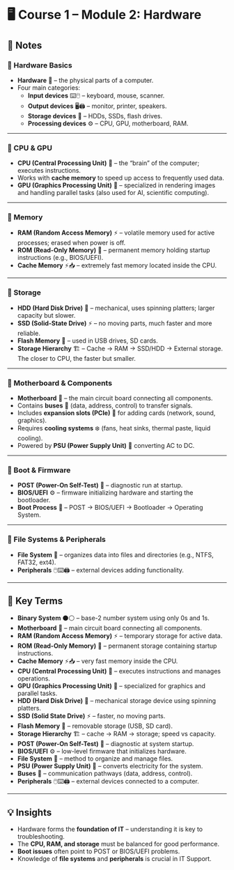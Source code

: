 # 🖥️ Course 1 – Module 2: Hardware

## 📝 Notes

### 🔹 Hardware Basics
- **Hardware** 🧩 – the physical parts of a computer.  
- Four main categories:  
  - **Input devices** ⌨️🖱️ – keyboard, mouse, scanner.  
  - **Output devices** 🖥️🖨️ – monitor, printer, speakers.  
  - **Storage devices** 💽 – HDDs, SSDs, flash drives.  
  - **Processing devices** ⚙️ – CPU, GPU, motherboard, RAM.  

---

### 🔹 CPU & GPU
- **CPU (Central Processing Unit)** 🧠 – the “brain” of the computer; executes instructions.  
- Works with **cache memory** to speed up access to frequently used data.  
- **GPU (Graphics Processing Unit)** 🎨 – specialized in rendering images and handling parallel tasks (also used for AI, scientific computing).  

---

### 🔹 Memory
- **RAM (Random Access Memory)** ⚡ – volatile memory used for active processes; erased when power is off.  
- **ROM (Read-Only Memory)** 💾 – permanent memory holding startup instructions (e.g., BIOS/UEFI).  
- **Cache Memory** ⚡📥 – extremely fast memory located inside the CPU.  

---

### 🔹 Storage
- **HDD (Hard Disk Drive)** 📀 – mechanical, uses spinning platters; larger capacity but slower.  
- **SSD (Solid-State Drive)** ⚡ – no moving parts, much faster and more reliable.  
- **Flash Memory** 🔋 – used in USB drives, SD cards.  
- **Storage Hierarchy** 🏗️ – Cache → RAM → SSD/HDD → External storage. The closer to CPU, the faster but smaller.  

---

### 🔹 Motherboard & Components
- **Motherboard** 🔗 – the main circuit board connecting all components.  
- Contains **buses** 🔀 (data, address, control) to transfer signals.  
- Includes **expansion slots (PCIe)** 🧩 for adding cards (network, sound, graphics).  
- Requires **cooling systems** ❄️ (fans, heat sinks, thermal paste, liquid cooling).  
- Powered by **PSU (Power Supply Unit)** 🔌 converting AC to DC.  

---

### 🔹 Boot & Firmware
- **POST (Power-On Self-Test)** 🧪 – diagnostic run at startup.  
- **BIOS/UEFI** ⚙️ – firmware initializing hardware and starting the bootloader.  
- **Boot Process** 🚀 – POST → BIOS/UEFI → Bootloader → Operating System.  

---

### 🔹 File Systems & Peripherals
- **File System** 📂 – organizes data into files and directories (e.g., NTFS, FAT32, ext4).  
- **Peripherals** 🖱️⌨️🖨️ – external devices adding functionality.  

---

## 📖 Key Terms

- **Binary System** ⚫⚪ – base-2 number system using only 0s and 1s.  
- **Motherboard** 🔗 – main circuit board connecting all components.  
- **RAM (Random Access Memory)** ⚡ – temporary storage for active data.  
- **ROM (Read-Only Memory)** 💾 – permanent storage containing startup instructions.  
- **Cache Memory** ⚡📥 – very fast memory inside the CPU.  
- **CPU (Central Processing Unit)** 🧠 – executes instructions and manages operations.  
- **GPU (Graphics Processing Unit)** 🎨 – specialized for graphics and parallel tasks.  
- **HDD (Hard Disk Drive)** 📀 – mechanical storage device using spinning platters.  
- **SSD (Solid State Drive)** ⚡ – faster, no moving parts.  
- **Flash Memory** 🔋 – removable storage (USB, SD card).  
- **Storage Hierarchy** 🏗️ – cache → RAM → storage; speed vs capacity.  
- **POST (Power-On Self-Test)** 🧪 – diagnostic at system startup.  
- **BIOS/UEFI** ⚙️ – low-level firmware that initializes hardware.  
- **File System** 📂 – method to organize and manage files.  
- **PSU (Power Supply Unit)** 🔌 – converts electricity for the system.  
- **Buses** 🔀 – communication pathways (data, address, control).  
- **Peripherals** 🖱️⌨️🖨️ – external devices connected to a computer.  

---

## 💡 Insights
- Hardware forms the **foundation of IT** – understanding it is key to troubleshooting.  
- The **CPU, RAM, and storage** must be balanced for good performance.  
- **Boot issues** often point to POST or BIOS/UEFI problems.  
- Knowledge of **file systems** and **peripherals** is crucial in IT Support.  

